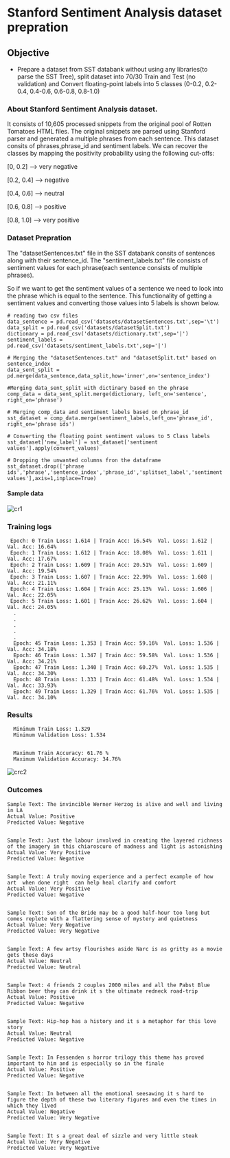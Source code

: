 # Stanford Sentiment Analysis dataset prepration

## Objective
* Prepare a dataset from SST databank without using any libraries(to parse the SST Tree), split dataset into 70/30 Train and Test (no validation) and Convert floating-point labels into 5 classes (0-0.2, 0.2-0.4, 0.4-0.6, 0.6-0.8, 0.8-1.0) 

### About Stanford Sentiment Analysis dataset.
It consists of 10,605 processed snippets from the original pool of Rotten Tomatoes HTML files. The original snippets are parsed using Stanford parser and generated a multiple phrases from each sentence. This dataset consits of phrases,phrase_id and sentiment labels. We can recover the  classes by mapping the positivity probability using the following cut-offs:

[0, 0.2]   --> very negative

[0.2, 0.4] --> negative

[0.4, 0.6] --> neutral

[0.6, 0.8] --> positive

[0.8, 1.0] --> very positive

### Dataset Prepration

The "datasetSentences.txt" file in the SST databank consits of sentences along with their sentence_id. The "sentiment_labels.txt" file consists of sentiment values for each phrase(each sentence consists of multiple phrases).

So if we want to get the sentiment values of a sentence we need to look into the phrase which is equal to the sentence. This functionality of getting a sentiment values and converting those values into 5 labels is shown below.

    # reading two csv files
    data_sentence = pd.read_csv('datasets/datasetSentences.txt',sep='\t')
    data_split = pd.read_csv('datasets/datasetSplit.txt')
    dictionary = pd.read_csv('datasets/dictionary.txt',sep='|')
    sentiment_labels = pd.read_csv('datasets/sentiment_labels.txt',sep='|')
  
    # Merging the "datasetSentences.txt" and "datasetSplit.txt" based on sentence_index
    data_sent_split = pd.merge(data_sentence,data_split,how='inner',on='sentence_index')
    
    #Merging data_sent_split with dictinary based on the phrase
    comp_data = data_sent_split.merge(dictionary, left_on='sentence', right_on='phrase')  
    
    # Merging comp_data and sentiment labels based on phrase_id
    sst_dataset = comp_data.merge(sentiment_labels,left_on='phrase_id', right_on='phrase ids')

    # Converting the floating point sentiment values to 5 Class labels
    sst_dataset['new_label'] = sst_dataset['sentiment values'].apply(convert_values)

    # Dropping the unwanted columns fron the dataframe
    sst_dataset.drop(['phrase ids','phrase','sentence_index','phrase_id','splitset_label','sentiment values'],axis=1,inplace=True)

#### Sample data
  ![cr1](https://user-images.githubusercontent.com/36162708/122920382-f97d2380-d37e-11eb-949c-23123ffceb9d.jpg)
    
    
 ### Training logs
 
     Epoch: 0 Train Loss: 1.614 | Train Acc: 16.54%  Val. Loss: 1.612 |  Val. Acc: 16.64% 
     Epoch: 1 Train Loss: 1.612 | Train Acc: 18.08%  Val. Loss: 1.611 |  Val. Acc: 17.67% 
     Epoch: 2 Train Loss: 1.609 | Train Acc: 20.51%  Val. Loss: 1.609 |  Val. Acc: 19.54%
     Epoch: 3 Train Loss: 1.607 | Train Acc: 22.99%  Val. Loss: 1.608 |  Val. Acc: 21.11%
     Epoch: 4 Train Loss: 1.604 | Train Acc: 25.13%  Val. Loss: 1.606 |  Val. Acc: 22.05%
     Epoch: 5 Train Loss: 1.601 | Train Acc: 26.62%  Val. Loss: 1.604 |  Val. Acc: 24.05% 
      . 
      . 
      . 
      . 
      . 
      Epoch: 45	Train Loss: 1.353 | Train Acc: 59.16%  Val. Loss: 1.536 |  Val. Acc: 34.18%
      Epoch: 46	Train Loss: 1.347 | Train Acc: 59.58%  Val. Loss: 1.536 |  Val. Acc: 34.21%
      Epoch: 47	Train Loss: 1.340 | Train Acc: 60.27%  Val. Loss: 1.535 |  Val. Acc: 34.30%
      Epoch: 48	Train Loss: 1.333 | Train Acc: 61.48%  Val. Loss: 1.534 |  Val. Acc: 33.93%
      Epoch: 49	Train Loss: 1.329 | Train Acc: 61.76%  Val. Loss: 1.535 |  Val. Acc: 34.10% 
      
### Results

      Minimum Train Loss: 1.329   
      Minimum Validation Loss: 1.534
   
   
      Maximum Train Accuracy: 61.76 %   
      Maximum Validation Accuracy: 34.76%  
    

![crc2](https://user-images.githubusercontent.com/36162708/122938405-5af9be00-d390-11eb-9804-c9141f48fb5a.jpg)

### Outcomes

    Sample Text: The invincible Werner Herzog is alive and well and living in LA
    Actual Value: Positive
    Predicted Value: Negative
    

    Sample Text: Just the labour involved in creating the layered richness of the imagery in this chiaroscuro of madness and light is astonishing
    Actual Value: Very Positive
    Predicted Value: Negative
    

    Sample Text: A truly moving experience and a perfect example of how art  when done right  can help heal clarify and comfort
    Actual Value: Very Positive
    Predicted Value: Negative
    

    Sample Text: Son of the Bride may be a good half-hour too long but comes replete with a flattering sense of mystery and quietness
    Actual Value: Very Negative
    Predicted Value: Very Negative
    

    Sample Text: A few artsy flourishes aside Narc is as gritty as a movie gets these days
    Actual Value: Neutral
    Predicted Value: Neutral
    

    Sample Text: 4 friends 2 couples 2000 miles and all the Pabst Blue Ribbon beer they can drink it s the ultimate redneck road-trip
    Actual Value: Positive
    Predicted Value: Negative


    Sample Text: Hip-hop has a history and it s a metaphor for this love story
    Actual Value: Neutral
    Predicted Value: Negative
    

    Sample Text: In Fessenden s horror trilogy this theme has proved important to him and is especially so in the finale
    Actual Value: Positive
    Predicted Value: Negative
    

    Sample Text: In between all the emotional seesawing it s hard to figure the depth of these two literary figures and even the times in which they lived
    Actual Value: Negative
    Predicted Value: Very Negative
    

    Sample Text: It s a great deal of sizzle and very little steak
    Actual Value: Very Negative
    Predicted Value: Very Negative
    
